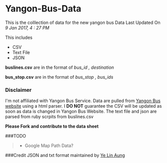 # Yangon-Bus-Data
This is the colllection of  data for the new yangon bus
Data Last Updated On *9 Jan 2017, 4 : 27 PM*

This includes
* CSV
* Text File
* JSON

**buslines.csv** are in the format of 
*bus_id , destination*

**bus_stop.csv** are in the format of 
*bus_stop , bus_ids*

### Disclaimer
I'm not affiliated with Yangon Bus Service. Data are pulled from [Yangon Bus website](http://yangonbus.com/) using a html parser. I **DO NOT** guarantee the CSV will be updated as soon as data is changed in Yangon Bus Website.
The text file and json are parsed from ruby scrpits from buslines.csv

**Please Fork and contribute to the data sheet**

###TODO
>* Google Map Path Data?

###Credit
JSON and txt format maintained by [Ye Lin Aung](https://github.com/ye-lin-aung) 